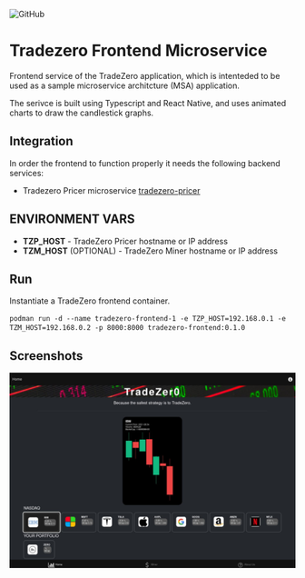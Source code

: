 ![GitHub](https://img.shields.io/github/license/mauroseb/tradezero-frontend)
# Tradezero Frontend Microservice

Frontend service of the TradeZero application, which is intenteded to be used as a sample microservice architcture (MSA) application.

The serivce is built using Typescript and React Native, and uses animated charts to draw the candlestick graphs.


## Integration

In order the frontend to function properly it needs the following backend services:

 * Tradezero Pricer microservice [tradezero-pricer](https://github.com/mauroseb/tradezero-pricer/)
   
## ENVIRONMENT VARS

* **TZP_HOST** - TradeZero Pricer hostname or IP address
* **TZM_HOST** (OPTIONAL) - TradeZero Miner hostname or IP address

  
## Run

Instantiate a TradeZero frontend container.

```
podman run -d --name tradezero-frontend-1 -e TZP_HOST=192.168.0.1 -e TZM_HOST=192.168.0.2 -p 8000:8000 tradezero-frontend:0.1.0
```

## Screenshots

![tradezero-frontend-1](images/tradezero-frontend-1.jpg)


